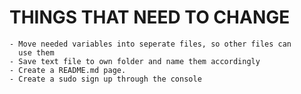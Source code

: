 # THINGS THAT NEED TO CHANGE


    - Move needed variables into seperate files, so other files can
      use them
    - Save text file to own folder and name them accordingly
    - Create a README.md page.
    - Create a sudo sign up through the console

